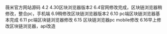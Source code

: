 薇米官方网站源码
4.2
4.30区块浏览器版本2
6.4官网修改完成，区块链浏览器稍修改，整合pc，手机端
6.9稍修改区块链浏览器版本2
6.10 pc端区块链浏览器基本完成
6.11 pc端区块链浏览器修改
6.15 区块链浏览器pc mobile修改
6.16早上修改区块链浏览器，api改造